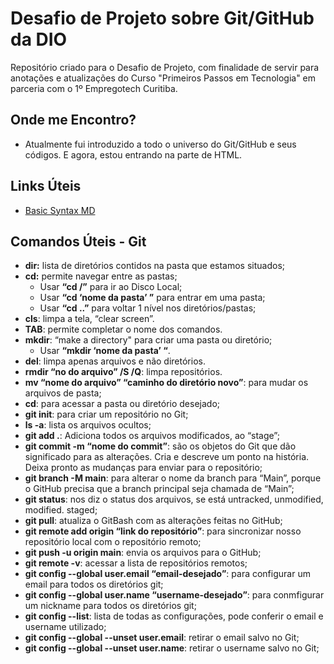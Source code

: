 # Desafio de Projeto sobre Git/GitHub da DIO
Repositório criado para o Desafio de Projeto, com finalidade de servir para anotações e atualizações do Curso "Primeiros Passos em Tecnologia" em parceria com o 1º Empregotech Curitiba.

## Onde me Encontro?
- Atualmente fui introduzido a todo o universo do Git/GitHub e seus códigos. E agora, estou entrando na parte de HTML.

## Links Úteis
- [Basic Syntax MD](https://www.markdownguide.org/basic-syntax/)

## Comandos Úteis - Git
- **dir:** lista de diretórios contidos na pasta que estamos situados; 
- **cd:** permite navegar entre as pastas; 
    - Usar **“cd /”** para ir ao Disco Local; 
    - Usar **“cd ‘nome da pasta’ ”** para entrar em uma pasta;
    - Usar **“cd ..”** para voltar 1 nível nos diretórios/pastas;
- **cls**: limpa a tela, “clear screen”.
- **TAB**: permite completar o nome dos comandos.
- **mkdir**: “make a directory" para criar uma pasta ou diretório;
    - Usar **“mkdir ‘nome da pasta’ “**.
- **del**: limpa apenas arquivos e não diretórios.
- **rmdir “no do arquivo” /S /Q**: limpa repositórios.
- **mv “nome do arquivo” “caminho do diretório novo”**: para mudar os arquivos de pasta;
- **cd**: para acessar a pasta ou diretório desejado;
- **git init**: para criar um repositório no Git;
- **ls -a**: lista os arquivos ocultos;
- **git add .**: Adiciona todos os arquivos modificados, ao “stage”;
- **git commit -m “nome do commit”**: são os objetos do Git que dão significado para as alterações. Cria e descreve um ponto na história. Deixa pronto as mudanças para enviar para o repositório;
- **git branch -M main**: para alterar o nome da branch para “Main”, porque o GitHub precisa que a branch principal seja chamada de “Main”;
- **git status**: nos diz o status dos arquivos, se está untracked, unmodified, modified. staged;
- **git pull**: atualiza o GitBash com as alterações feitas no GitHub;
- **git remote add origin “link do repositório”**: para sincronizar nosso repositório local com o repositório remoto;
- **git push -u origin main**: envia os arquivos para o GitHub;
- **git remote -v**: acessar a lista de repositórios remotos;
- **git config --global user.email “email-desejado”**: para configurar um email para todos os diretórios git;
- **git config --global user.name “username-desejado”**: para conmfigurar um nickname para todos os diretórios git;
- **git config --list**: lista de todas as configurações, pode conferir o email e username utilizado;
- **git config --global --unset user.email**: retirar o email salvo no Git;
- **git config --global --unset user.name**: retirar o username salvo no Git;

